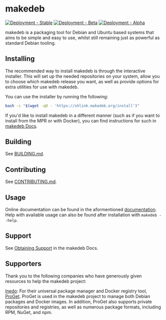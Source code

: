 # makedeb
[![Deployment - Stable](https://img.shields.io/drone/build/makedeb/makedeb/stable?label=stable&logo=drone&server=https%3A%2F%2Fdrone.hunterwittenborn.com)](https://drone.hunterwittenborn.com/makedeb/makedeb/branches)
[![Deployment - Beta](https://img.shields.io/drone/build/makedeb/makedeb/beta?label=beta&logo=drone&server=https%3A%2F%2Fdrone.hunterwittenborn.com)](https://drone.hunterwittenborn.com/makedeb/makedeb/branches)
[![Deployment - Alpha](https://img.shields.io/drone/build/makedeb/makedeb/alpha?label=alpha&logo=drone&server=https%3A%2F%2Fdrone.hunterwittenborn.com)](https://drone.hunterwittenborn.com/makedeb/makedeb/branches)

makedeb is a packaging tool for Debian and Ubuntu based systems that aims to be simple and easy to use, whilst still remaining just as powerful as standard Debian tooling.

## Installing
The recommended way to install makedeb is through the interactive installer. This will set up the needed repositories on your system, allow you to choose which makedeb release you want, as well as provide options for extra utilities for use with makedeb.

You can use the installer by running the following:

```sh
bash -c "$(wget -qO - 'https://shlink.makedeb.org/install')"
```

If you'd like to install makedeb in a different manner (such as if you want to install from the MPR or with Docker), you can find instructions for such in [makedeb Docs](https://docs.makedeb.org/installing).

## Building
See [BUILDING.md](./BUILDING.md).

## Contributing
See [CONTRIBUTING.md](./CONTRIBUTING.md).

## Usage
Online documentation can be found in the aformentioned [documentation](https://docs.makedeb.org).
Help with available usage can also be found after installation with `makedeb --help`.

## Support
See [Obtaining Support](https://docs.makedeb.org/support/obtaining-support) in the makedeb Docs.

## Supporters
Thank you to the following companies who have generously given resources to help the makedeb project:

[Inedo](https://inedo.com/): For their universal package manager and Docker registry tool, [ProGet](https://inedo.com/proget). ProGet is used in the makedeb project to manage both Debian packages and Docker images. In addition, ProGet also supports private repositories and registries, as well as numerous package formats, including RPM, NuGet, and npm.
